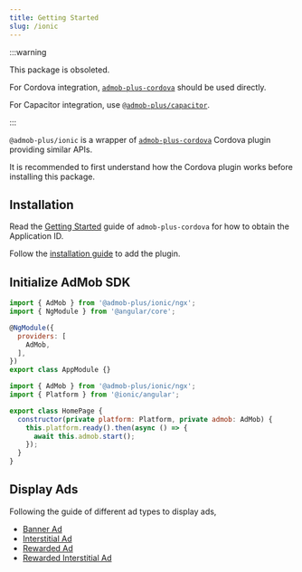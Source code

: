 ```yaml
---
title: Getting Started
slug: /ionic
---
```


:::warning

This package is obsoleted.

For Cordova integration, [`admob-plus-cordova`](./cordova) should be used directly.

For Capacitor integration, use [`@admob-plus/capacitor`](./capacitor).

:::

`@admob-plus/ionic` is a wrapper of [`admob-plus-cordova`](./cordova) Cordova plugin providing similar APIs.

It is recommended to first understand how the Cordova plugin works before installing this package.


## Installation

Read the [Getting Started](./cordova) guide of `admob-plus-cordova` for how to obtain the Application ID.

Follow the [installation guide](./ionic/installation) to add the plugin.

## Initialize AdMob SDK

<!--  -->
```js title="src/app/app.module.ts" {1,6}
import { AdMob } from '@admob-plus/ionic/ngx';
import { NgModule } from '@angular/core';

@NgModule({
  providers: [
    AdMob,
  ],
})
export class AppModule {}
```

```js title="src/app/home/home.page.ts" {1,6-8}
import { AdMob } from '@admob-plus/ionic/ngx';
import { Platform } from '@ionic/angular';

export class HomePage {
  constructor(private platform: Platform, private admob: AdMob) {
    this.platform.ready().then(async () => {
      await this.admob.start();
    });
  }
}
```

## Display Ads

Following the guide of different ad types to display ads,

* [Banner Ad](./ionic/ads/banner)
* [Interstitial Ad](./ionic/ads/interstitial)
* [Rewarded Ad](./ionic/ads/rewarded)
* [Rewarded Interstitial Ad](./ionic/ads/rewarded-interstitial)

